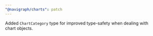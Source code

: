 ```yaml
---
"@navigraph/charts": patch
---
```


Added `ChartCategory` type for improved type-safety when dealing with chart objects.
